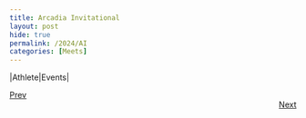 ```yaml
---
title: Arcadia Invitational
layout: post
hide: true
permalink: /2024/AI
categories: [Meets]
---
```


|Athlete|Events|

<div style="text-align: left"> <a href="{{site.baseurl}}/2024/PO">Prev</a></div> 
<div style="text-align: right"> <a href="{{site.baseurl}}/2024/JI">Next</a></div>